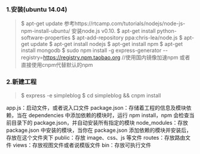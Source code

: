 ### 1.安装(ubuntu 14.04)

>$ apt-get update
参考https://rtcamp.com/tutorials/nodejs/node-js-npm-install-ubuntu/ 安装node.js v0.10.
$ apt-get install python-software-properties 
$ apt-add-repository ppa:chris-lea/node.js 
$ apt-get update
$ apt-get install nodejs
$ apt-get install npm
$ apt-get install mongodb
$ sudo npm install -g express-generator --registry=https://registry.npm.taobao.org
//使用国内镜像加速npm 或者直接使用cnpm代替默认的npm

### 2.新建工程
>$ express -e simpleblog
>$ cd simpleblog && cnpm install

app.js：启动文件，或者说入口文件
package.json：存储着工程的信息及模块依赖，当在 dependencies 中添加依赖的模块时，运行 npm install，npm 会检查当前目录下的 package.json，并自动安装所有指定的模块
node_modules：存放 package.json 中安装的模块，当你在 package.json 添加依赖的模块并安装后，存放在这个文件夹下
public：存放 image、css、js 等文件
routes：存放路由文件
views：存放视图文件或者说模版文件
bin：存放可执行文件


